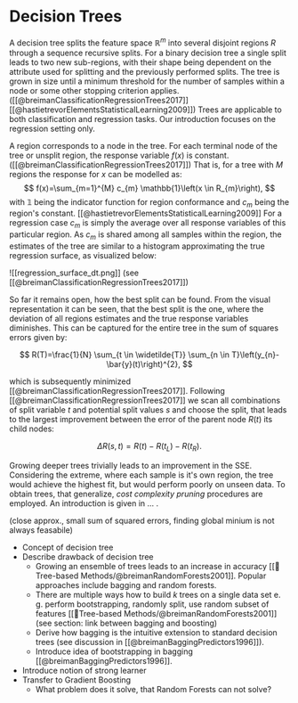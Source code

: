 # Decision Trees

A decision tree splits the feature space $\mathbb{R}^m$  into several disjoint regions $R$ through a sequence recursive splits. For a binary decision tree a single split leads to two new sub-regions, with their shape being dependent on the attribute used for splitting and the previously performed splits. The tree is grown in size until a minimum threshold for the number of samples within a node or some other stopping criterion applies. ([[@breimanClassificationRegressionTrees2017]][[@hastietrevorElementsStatisticalLearning2009]]) Trees are applicable to both classification and regression tasks. Our introduction focuses on the regression setting only.

A region corresponds to a node in the tree. For each terminal node of the tree or unsplit region, the response variable $f(x)$ is constant.  ([[@breimanClassificationRegressionTrees2017]]) That is, for a tree with $M$ regions the response for $x$ can be modelled as:
$$
f(x)=\sum_{m=1}^{M} c_{m} \mathbb{1}\left(x \in R_{m}\right),
$$
with $\mathbb{1}$ being the indicator function for region conformance and $c_m$ being the region's constant. [[@hastietrevorElementsStatisticalLearning2009]]  For a regression case $c_m$ is simply the average over all response variables of this particular region. As $c_m$ is shared among all samples within the region, the estimates of the tree are similar to a histogram approximating the true regression surface, as visualized below:

![[regression_surface_dt.png]] (see [[@breimanClassificationRegressionTrees2017]])

So far it remains open, how the best split can be found. From the visual representation it can be seen, that the best split is the one, where the deviation of all regions estimates and the true response variables diminishes. This can be captured for the entire tree in the sum of squares errors given by:

$$
R(T)=\frac{1}{N} \sum_{t \in \widetilde{T}} \sum_{n \in T}\left(y_{n}-\bar{y}(t)\right)^{2},
$$

which is subsequently minimized [[@breimanClassificationRegressionTrees2017]].  Following [[@breimanClassificationRegressionTrees2017]] we scan all combinations of split variable $t$ and potential split values $s$ and choose the split, that leads to the largest improvement between the error of the parent node $R(t)$ its child nodes:

$$
\Delta R(s, t)=R(t)-R\left(t_{L}\right)-R\left(t_{R}\right).
$$

Growing deeper trees trivially leads to an improvement in the SSE. Considering the extreme, where each sample is it's own region, the tree would achieve the highest fit, but would perform poorly on unseen data. To obtain trees, that generalize,  *cost complexity pruning* procedures are employed. An introduction is given in ... .


(close approx., small sum of squared errors, finding global minium is not always feasabile)

- Concept of decision tree
- Describe drawback of decision tree
	- Growing an ensemble of trees leads to an increase in accuracy [[🎄Tree-based Methods/@breimanRandomForests2001]].  Popular approaches include bagging and random forests.
	- There are multiple ways how to build $k$ trees on a single data set e. g. perform bootstrapping, randomly split, use random subset of features [[🎄Tree-based Methods/@breimanRandomForests2001]] (see section: link between bagging and boosting)
	- Derive how bagging is the intuitive extension to standard decision trees (see discussion in [[@breimanBaggingPredictors1996]]).
	- Introduce idea of bootstrapping in bagging [[@breimanBaggingPredictors1996]].
- Introduce notion of strong learner
- Transfer to Gradient Boosting
	- What problem does it solve, that Random Forests can not solve?
